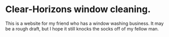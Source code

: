 # Clear-Horizons window cleaning. 
This is a website for my friend who has a window washing business. It may be a rough draft, but I hope it
still knocks the socks off of my fellow man.
